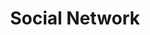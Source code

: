 ---
ee_id: '4264'
site: '1'
type: '2'
long_id: 2015-030 Social Network
url: 2015-030-social-network
year: '2015'
medium: 'Foam pool noodle, DVD tower, Social Network DVD, X-Men: Days of Future Past
  DVD, Transformers: Age of Extinction DVD, tailored Hot Topic parachute pants'
commission:
add_credit:
dims: 140 cm x variable width x variable depth
pitch:
ps:
live_url:
related:
title: Social Network
youtube:
imgs: |-
  social-network-2015-030-detail-2-database-EK.jpg
  social-network-2015-030-full-database-team-JL.jpg
subheading:
year2: '2015'
download:
add_credits:
related_code:
! '':
layout: things-i-made
---